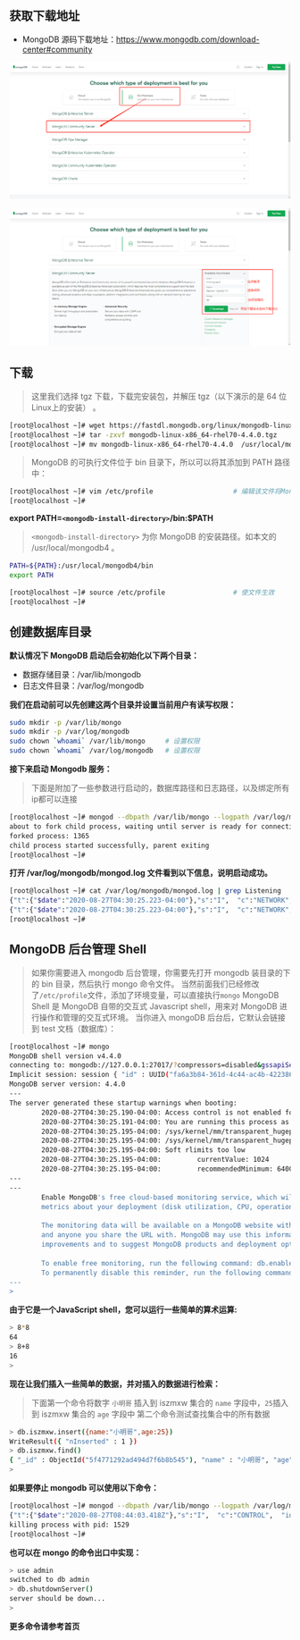 ## 获取下载地址

- MongoDB 源码下载地址：https://www.mongodb.com/download-center#community

![image-20200827154508841](../static/images/InstallRedHat/image-20200827154508841.png)

![image-20200827155121384](../static/images/InstallRedHat/image-20200827155121384.png)

## 下载

> 这里我们选择 tgz 下载，下载完安装包，并解压 tgz（以下演示的是 64 位 Linux上的安装） 。

```sh
[root@localhost ~]# wget https://fastdl.mongodb.org/linux/mongodb-linux-x86_64-rhel70-4.4.0.tgz        # 下载
[root@localhost ~]# tar -zxvf mongodb-linux-x86_64-rhel70-4.4.0.tgz                                    # 解压
[root@localhost ~]# mv mongodb-linux-x86_64-rhel70-4.4.0  /usr/local/mongodb4                                         # 将解压包拷贝到指定目录
```

> MongoDB 的可执行文件位于 bin 目录下，所以可以将其添加到 PATH 路径中：

```sh
[root@localhost ~]# vim /etc/profile                    # 编辑该文件将MongoDB的可执行文件所在的bin目录添加进环境变量
[root@localhost ~]# 
```

**export PATH=`<mongodb-install-directory>`/bin:$PATH**

> `<mongodb-install-directory>` 为你 MongoDB 的安装路径。如本文的 /usr/local/mongodb4 。

```sh
PATH=${PATH}:/usr/local/mongodb4/bin
export PATH
```

```sh
[root@localhost ~]# source /etc/profile                 # 使文件生效
[root@localhost ~]# 
```

## 创建数据库目录

**默认情况下 MongoDB 启动后会初始化以下两个目录：**

- 数据存储目录：/var/lib/mongodb
- 日志文件目录：/var/log/mongodb

**我们在启动前可以先创建这两个目录并设置当前用户有读写权限：**

```sh
sudo mkdir -p /var/lib/mongo
sudo mkdir -p /var/log/mongodb
sudo chown `whoami` /var/lib/mongo     # 设置权限
sudo chown `whoami` /var/log/mongodb   # 设置权限
```

**接下来启动 Mongodb 服务：**

> 下面是附加了一些参数进行启动的，数据库路径和日志路径，以及绑定所有ip都可以连接

```sh
[root@localhost ~]# mongod --dbpath /var/lib/mongo --logpath /var/log/mongodb/mongod.log --bind_ip_all --fork
about to fork child process, waiting until server is ready for connections.
forked process: 1365
child process started successfully, parent exiting
[root@localhost ~]# 
```

**打开 /var/log/mongodb/mongod.log 文件看到以下信息，说明启动成功。**

```sh
[root@localhost ~]# cat /var/log/mongodb/mongod.log | grep Listening
{"t":{"$date":"2020-08-27T04:30:25.223-04:00"},"s":"I",  "c":"NETWORK",  "id":23015,   "ctx":"listener","msg":"Listening on","attr":{"address":"/tmp/mongodb-27017.sock"}}
{"t":{"$date":"2020-08-27T04:30:25.223-04:00"},"s":"I",  "c":"NETWORK",  "id":23015,   "ctx":"listener","msg":"Listening on","attr":{"address":"0.0.0.0"}}
[root@localhost ~]# 
```


## MongoDB 后台管理 Shell

> 如果你需要进入 mongodb 后台管理，你需要先打开 mongodb 装目录的下的 bin 目录，然后执行 mongo 命令文件。
> 当然前面我们已经修改了`/etc/profile`文件，添加了环境变量，可以直接执行`mongo`
> MongoDB Shell 是 MongoDB 自带的交互式 Javascript shell，用来对 MongoDB 进行操作和管理的交互式环境。
> 当你进入 mongoDB 后台后，它默认会链接到 test 文档（数据库）：

```sh
[root@localhost ~]# mongo
MongoDB shell version v4.4.0
connecting to: mongodb://127.0.0.1:27017/?compressors=disabled&gssapiServiceName=mongodb
Implicit session: session { "id" : UUID("fa6a3b84-361d-4c44-ac4b-422386bebeba") }
MongoDB server version: 4.4.0
---
The server generated these startup warnings when booting: 
        2020-08-27T04:30:25.190-04:00: Access control is not enabled for the database. Read and write access to data and configuration is unrestricted
        2020-08-27T04:30:25.191-04:00: You are running this process as the root user, which is not recommended
        2020-08-27T04:30:25.195-04:00: /sys/kernel/mm/transparent_hugepage/enabled is 'always'. We suggest setting it to 'never'
        2020-08-27T04:30:25.195-04:00: /sys/kernel/mm/transparent_hugepage/defrag is 'always'. We suggest setting it to 'never'
        2020-08-27T04:30:25.195-04:00: Soft rlimits too low
        2020-08-27T04:30:25.195-04:00:         currentValue: 1024
        2020-08-27T04:30:25.195-04:00:         recommendedMinimum: 64000
---
---
        Enable MongoDB's free cloud-based monitoring service, which will then receive and display
        metrics about your deployment (disk utilization, CPU, operation statistics, etc).

        The monitoring data will be available on a MongoDB website with a unique URL accessible to you
        and anyone you share the URL with. MongoDB may use this information to make product
        improvements and to suggest MongoDB products and deployment options to you.

        To enable free monitoring, run the following command: db.enableFreeMonitoring()
        To permanently disable this reminder, run the following command: db.disableFreeMonitoring()
---
> 

```

**由于它是一个JavaScript shell，您可以运行一些简单的算术运算:**

```sh
> 8*8
64
> 8+8
16
> 

```

**现在让我们插入一些简单的数据，并对插入的数据进行检索：**

> 下面第一个命令将数字 `小明哥` 插入到 iszmxw 集合的 `name` 字段中，`25`插入到 iszmxw 集合的 `age` 字段中
> 第二个命令测试查找集合中的所有数据

```sh
> db.iszmxw.insert({name:"小明哥",age:25})
WriteResult({ "nInserted" : 1 })
> db.iszmxw.find()
{ "_id" : ObjectId("5f4771292ad494d7f6b8b545"), "name" : "小明哥", "age" : 25 }
> 

```

**如果要停止 mongodb 可以使用以下命令：**

```sh
[root@localhost ~]# mongod --dbpath /var/lib/mongo --logpath /var/log/mongodb/mongod.log --shutdown
{"t":{"$date":"2020-08-27T08:44:03.418Z"},"s":"I",  "c":"CONTROL",  "id":20697,   "ctx":"main","msg":"Renamed existing log file","attr":{"oldLogPath":"/var/log/mongodb/mongod.log","newLogPath":"/var/log/mongodb/mongod.log.2020-08-27T08-44-03"}}
killing process with pid: 1529
[root@localhost ~]# 

```

**也可以在 mongo 的命令出口中实现：**

```sh
> use admin
switched to db admin
> db.shutdownServer()
server should be down...
> 

```

**更多命令请参考首页**